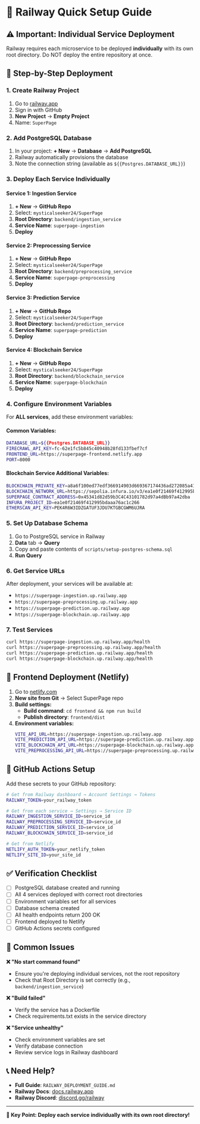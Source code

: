 # 🚂 Railway Quick Setup Guide

## ⚠️ Important: Individual Service Deployment

Railway requires each microservice to be deployed **individually** with its own root directory. Do NOT deploy the entire repository at once.

## 🚀 Step-by-Step Deployment

### **1. Create Railway Project**
1. Go to [railway.app](https://railway.app)
2. Sign in with GitHub
3. **New Project** → **Empty Project**
4. Name: `SuperPage`

### **2. Add PostgreSQL Database**
1. In your project: **+ New** → **Database** → **Add PostgreSQL**
2. Railway automatically provisions the database
3. Note the connection string (available as `${{Postgres.DATABASE_URL}}`)

### **3. Deploy Each Service Individually**

#### **Service 1: Ingestion Service**
1. **+ New** → **GitHub Repo**
2. Select: `mysticalseeker24/SuperPage`
3. **Root Directory**: `backend/ingestion_service`
4. **Service Name**: `superpage-ingestion`
5. **Deploy**

#### **Service 2: Preprocessing Service**
1. **+ New** → **GitHub Repo**
2. Select: `mysticalseeker24/SuperPage`
3. **Root Directory**: `backend/preprocessing_service`
4. **Service Name**: `superpage-preprocessing`
5. **Deploy**

#### **Service 3: Prediction Service**
1. **+ New** → **GitHub Repo**
2. Select: `mysticalseeker24/SuperPage`
3. **Root Directory**: `backend/prediction_service`
4. **Service Name**: `superpage-prediction`
5. **Deploy**

#### **Service 4: Blockchain Service**
1. **+ New** → **GitHub Repo**
2. Select: `mysticalseeker24/SuperPage`
3. **Root Directory**: `backend/blockchain_service`
4. **Service Name**: `superpage-blockchain`
5. **Deploy**

### **4. Configure Environment Variables**

For **ALL services**, add these environment variables:

#### **Common Variables:**
```bash
DATABASE_URL=${{Postgres.DATABASE_URL}}
FIRECRAWL_API_KEY=fc-62e1fc5b845c40948b28fd133fbef7cf
FRONTEND_URL=https://superpage-frontend.netlify.app
PORT=8000
```

#### **Blockchain Service Additional Variables:**
```bash
BLOCKCHAIN_PRIVATE_KEY=a8a6f100ed77edf366914903d669367174436ad272085a414f0a11033d04936e
BLOCKCHAIN_NETWORK_URL=https://sepolia.infura.io/v3/ea1e0f21469f412995bdaaa76ac1c266
SUPERPAGE_CONTRACT_ADDRESS=0x45341d82d59b3C4C43101782d97a4dBb97a42dba
INFURA_PROJECT_ID=ea1e0f21469f412995bdaaa76ac1c266
ETHERSCAN_API_KEY=PEK4R6W3IDZGATUF3JDU7KTGBCGWM6UJRA
```

### **5. Set Up Database Schema**
1. Go to PostgreSQL service in Railway
2. **Data** tab → **Query**
3. Copy and paste contents of `scripts/setup-postgres-schema.sql`
4. **Run Query**

### **6. Get Service URLs**
After deployment, your services will be available at:
- `https://superpage-ingestion.up.railway.app`
- `https://superpage-preprocessing.up.railway.app`
- `https://superpage-prediction.up.railway.app`
- `https://superpage-blockchain.up.railway.app`

### **7. Test Services**
```bash
curl https://superpage-ingestion.up.railway.app/health
curl https://superpage-preprocessing.up.railway.app/health
curl https://superpage-prediction.up.railway.app/health
curl https://superpage-blockchain.up.railway.app/health
```

## 🎨 Frontend Deployment (Netlify)

1. Go to [netlify.com](https://netlify.com)
2. **New site from Git** → Select SuperPage repo
3. **Build settings:**
   - **Build command**: `cd frontend && npm run build`
   - **Publish directory**: `frontend/dist`
4. **Environment variables:**
   ```bash
   VITE_API_URL=https://superpage-ingestion.up.railway.app
   VITE_PREDICTION_API_URL=https://superpage-prediction.up.railway.app
   VITE_BLOCKCHAIN_API_URL=https://superpage-blockchain.up.railway.app
   VITE_PREPROCESSING_API_URL=https://superpage-preprocessing.up.railway.app
   ```

## 🔧 GitHub Actions Setup

Add these secrets to your GitHub repository:

```bash
# Get from Railway dashboard → Account Settings → Tokens
RAILWAY_TOKEN=your_railway_token

# Get from each service → Settings → Service ID
RAILWAY_INGESTION_SERVICE_ID=service_id
RAILWAY_PREPROCESSING_SERVICE_ID=service_id
RAILWAY_PREDICTION_SERVICE_ID=service_id
RAILWAY_BLOCKCHAIN_SERVICE_ID=service_id

# Get from Netlify
NETLIFY_AUTH_TOKEN=your_netlify_token
NETLIFY_SITE_ID=your_site_id
```

## ✅ Verification Checklist

- [ ] PostgreSQL database created and running
- [ ] All 4 services deployed with correct root directories
- [ ] Environment variables set for all services
- [ ] Database schema created
- [ ] All health endpoints return 200 OK
- [ ] Frontend deployed to Netlify
- [ ] GitHub Actions secrets configured

## 🚨 Common Issues

**❌ "No start command found"**
- Ensure you're deploying individual services, not the root repository
- Check that Root Directory is set correctly (e.g., `backend/ingestion_service`)

**❌ "Build failed"**
- Verify the service has a Dockerfile
- Check requirements.txt exists in the service directory

**❌ "Service unhealthy"**
- Check environment variables are set
- Verify database connection
- Review service logs in Railway dashboard

## 📞 Need Help?

- **Full Guide**: `RAILWAY_DEPLOYMENT_GUIDE.md`
- **Railway Docs**: [docs.railway.app](https://docs.railway.app)
- **Railway Discord**: [discord.gg/railway](https://discord.gg/railway)

---

**🎯 Key Point: Deploy each service individually with its own root directory!**

